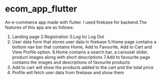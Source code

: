 # ecom_app_flutter

An e-commerce app made with flutter. I used firebase for backend.The features of this app are as follows:
1. Landing page
2.Registration 
3.Log In/ Log Out
4. User data form that stores user data in firebase
5.Home page contains a bottom nav bar that contains Home, Add to Favourite, Add to Cart and View Profile option.
6.Home contains a search bar, a carousel slider, product images along with short descriptions
7.Add to favourite page contains the images and descriptions of favourite products
8. Add to cart will show the products added to the cart and the total price
9. Profile will fetch user data from firebase and show them
